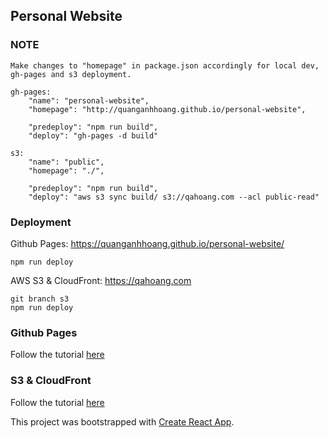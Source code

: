 ## Personal Website

### NOTE

    Make changes to "homepage" in package.json accordingly for local dev, gh-pages and s3 deployment.

    gh-pages: 
        "name": "personal-website",
        "homepage": "http://quanganhhoang.github.io/personal-website",

        "predeploy": "npm run build",
        "deploy": "gh-pages -d build"
    
    s3:
        "name": "public",
        "homepage": "./",

        "predeploy": "npm run build",
        "deploy": "aws s3 sync build/ s3://qahoang.com --acl public-read"


### Deployment

Github Pages: https://quanganhhoang.github.io/personal-website/

    npm run deploy

AWS S3 & CloudFront: https://qahoang.com

    git branch s3
    npm run deploy

### Github Pages

Follow the tutorial [here](https://dev.to/yuribenjamin/how-to-deploy-react-app-in-github-pages-2a1f)

### S3 & CloudFront

Follow the tutorial [here](https://medium.com/@wolovim/deploying-create-react-app-to-s3-or-cloudfront-48dae4ce0af)

This project was bootstrapped with [Create React App](https://github.com/facebook/create-react-app).
